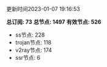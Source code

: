 更新时间2023-01-07 19:16:53

**总订阅: 73**
**总节点: 1497**
**有效节点: 526**
- ss节点: 228
- trojan节点: 118
- v2ray节点: 174
- ssr节点: 6
